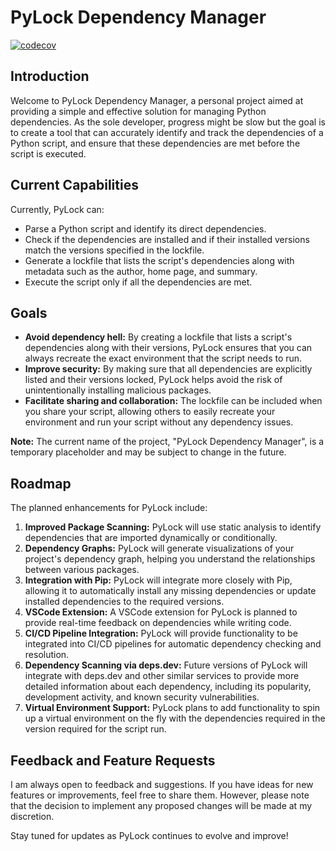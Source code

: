 # PyLock Dependency Manager

[![codecov](https://codecov.io/gh/nuclear-treestump/pylock-dependency-lockfile/graph/badge.svg?token=TF4K5GQNAS)](https://codecov.io/gh/nuclear-treestump/pylock-dependency-lockfile)

## Introduction
Welcome to PyLock Dependency Manager, a personal project aimed at providing a simple and effective solution for managing Python dependencies. As the sole developer, progress might be slow but the goal is to create a tool that can accurately identify and track the dependencies of a Python script, and ensure that these dependencies are met before the script is executed.

## Current Capabilities
Currently, PyLock can:

- Parse a Python script and identify its direct dependencies.
- Check if the dependencies are installed and if their installed versions match the versions specified in the lockfile.
- Generate a lockfile that lists the script's dependencies along with metadata such as the author, home page, and summary.
- Execute the script only if all the dependencies are met.

## Goals
- **Avoid dependency hell:** By creating a lockfile that lists a script's dependencies along with their versions, PyLock ensures that you can always recreate the exact environment that the script needs to run.
- **Improve security:** By making sure that all dependencies are explicitly listed and their versions locked, PyLock helps avoid the risk of unintentionally installing malicious packages.
- **Facilitate sharing and collaboration:** The lockfile can be included when you share your script, allowing others to easily recreate your environment and run your script without any dependency issues.

**Note:** The current name of the project, "PyLock Dependency Manager", is a temporary placeholder and may be subject to change in the future.

## Roadmap
The planned enhancements for PyLock include:

1. **Improved Package Scanning:** PyLock will use static analysis to identify dependencies that are imported dynamically or conditionally.
2. **Dependency Graphs:** PyLock will generate visualizations of your project's dependency graph, helping you understand the relationships between various packages.
3. **Integration with Pip:** PyLock will integrate more closely with Pip, allowing it to automatically install any missing dependencies or update installed dependencies to the required versions.
4. **VSCode Extension:** A VSCode extension for PyLock is planned to provide real-time feedback on dependencies while writing code.
5. **CI/CD Pipeline Integration:** PyLock will provide functionality to be integrated into CI/CD pipelines for automatic dependency checking and resolution.
6. **Dependency Scanning via deps.dev:** Future versions of PyLock will integrate with deps.dev and other similar services to provide more detailed information about each dependency, including its popularity, development activity, and known security vulnerabilities.
7. **Virtual Environment Support:** PyLock plans to add functionality to spin up a virtual environment on the fly with the dependencies required in the version required for the script run.

## Feedback and Feature Requests
I am always open to feedback and suggestions. If you have ideas for new features or improvements, feel free to share them. However, please note that the decision to implement any proposed changes will be made at my discretion.

Stay tuned for updates as PyLock continues to evolve and improve!
